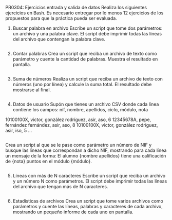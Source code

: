 PR0304: Ejercicios entrada y salida de datos
Realiza los siguientes ejercicios en Bash. Es necesario entregar por lo menos 12 ejercicios de los propuestos para que la práctica pueda ser evaluada.

1. Buscar palabra en archivo
Escribe un script que tome dos parámetros: un archivo y una palabra clave. El script debe imprimir todas las líneas del archivo que contengan la palabra clave.
```bash

```
2. Contar palabras
Crea un script que reciba un archivo de texto como parámetro y cuente la cantidad de palabras. Muestra el resultado en pantalla.
```bash

```
3. Suma de números
Realiza un script que reciba un archivo de texto con números (uno por línea) y calcule la suma total. El resultado debe mostrarse al final.
```bash

```
4. Datos de usuario
Supón que tienes un archivo CSV donde cada línea contiene los campos: nif, nombre, apellidos, ciclo, módulo, nota

10100100X, victor, gonzález rodríguez, asir, aso, 6
12345678A, pepe, fernández fernández, asir, aso, 8
10100100X, victor, gonzález rodríguez, asir, iso, 5
...
```bash

```
Crea un script al que se le pase como parámetro un número de NIF y busque las líneas que correspondan a dicho NIF, mostrando para cada línea un mensaje de la forma: El alumno {nombre apellidos} tiene una calificación de {nota} puntos en el módulo {módulo}.
```bash

```
5. Líneas con más de N caracteres
Escribe un script que reciba un archivo y un número N como parámetros. El script debe imprimir todas las líneas del archivo que tengan más de N caracteres.
```bash

```
6. Estadísticas de archivos
Crea un script que tome varios archivos como parámetros y cuente las líneas, palabras y caracteres de cada archivo, mostrando un pequeño informe de cada uno en pantalla.
```bash

```